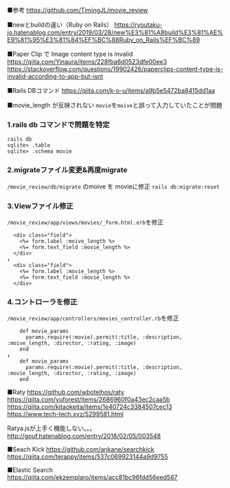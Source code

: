 ■参考
https://github.com/TimingJL/movie_review


■newとbuildの違い（Ruby on Rails）
https://ryoutaku-jo.hatenablog.com/entry/2019/03/28/new%E3%81%A8build%E3%81%AE%E9%81%95%E3%81%84%EF%BC%88Ruby_on_Rails%EF%BC%89


■Paper Clip で Image content type is invalid
https://qiita.com/Yinaura/items/228fba6d0523dfe00ee3
https://stackoverflow.com/questions/19902426/paperclips-content-type-is-invalid-according-to-app-but-isnt

■Rails DBコマンド
https://qiita.com/k-o-u/items/a9b5e5472ba8415dd1aa

■movie_length が反映されない
`movie`を`moive`と誤って入力していたことが問題

### 1.rails db コマンドで問題を特定
```
rails db
sqlite> .table
sqlite> .schema movie
```
### 2.migrateファイル変更&再度migrate
`/movie_review/db/migrate` のmoive を movieに修正
`rails db:migrate:reset`
### 3.Viewファイル修正
`/movie_review/app/views/movies/_form.html.erb`を修正
```
  <div class="field">
    <%= form.label :moive_length %>
    <%= form.text_field :movie_length %>
  </div>
↓
  <div class="field">
    <%= form.label :movie_length %>
    <%= form.text_field :movie_length %>
  </div>
```
### 4.コントローラを修正
`/movie_review/app/controllers/movies_controller.rb`を修正
```
    def movie_params
      params.require(:movie).permit(:title, :description, :moive_length, :director, :rating, :image)
    end
↓
    def movie_params
      params.require(:movie).permit(:title, :description, :movie_length, :director, :rating, :image)
    end
```


■Raty
https://github.com/wbotelhos/raty
https://qiita.com/yuforest/items/2686960f0a43ec2caa5b
https://qiita.com/kitaokeita/items/1e40724c3384507cec13
https://www.tech-tech.xyz/5299581.html

Ratya.jsが上手く機能しない。。。
http://gouf.hatenablog.com/entry/2018/02/05/003548

■Seach Kick
https://github.com/ankane/searchkick
https://qiita.com/terappy/items/537c069923144a9d9755

■Elastic Search
https://qiita.com/ekzemplaro/items/acc81bc96fdd56eed587
